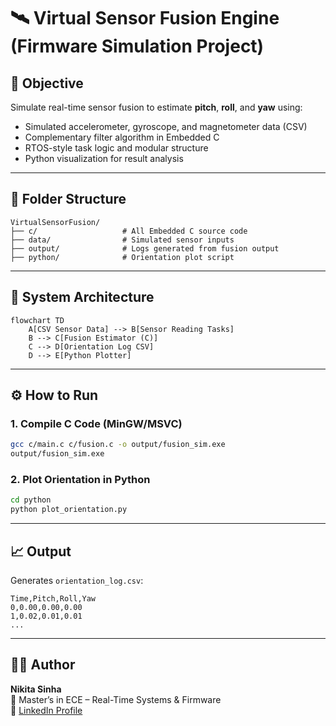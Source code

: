 
# 🛰️ Virtual Sensor Fusion Engine (Firmware Simulation Project)

## 🎯 Objective
Simulate real-time sensor fusion to estimate **pitch**, **roll**, and **yaw** using:
- Simulated accelerometer, gyroscope, and magnetometer data (CSV)
- Complementary filter algorithm in Embedded C
- RTOS-style task logic and modular structure
- Python visualization for result analysis

---

## 📁 Folder Structure
```
VirtualSensorFusion/
├── c/                   # All Embedded C source code
├── data/                # Simulated sensor inputs
├── output/              # Logs generated from fusion output
├── python/              # Orientation plot script
```

---

## 🧠 System Architecture
```mermaid
flowchart TD
    A[CSV Sensor Data] --> B[Sensor Reading Tasks]
    B --> C[Fusion Estimator (C)]
    C --> D[Orientation Log CSV]
    D --> E[Python Plotter]
```

---

## ⚙️ How to Run

### 1. Compile C Code (MinGW/MSVC)
```bash
gcc c/main.c c/fusion.c -o output/fusion_sim.exe
output/fusion_sim.exe
```

### 2. Plot Orientation in Python
```bash
cd python
python plot_orientation.py
```

---

## 📈 Output
Generates `orientation_log.csv`:
```
Time,Pitch,Roll,Yaw
0,0.00,0.00,0.00
1,0.02,0.01,0.01
...
```

---

## 👩‍💻 Author
**Nikita Sinha**  
📍 Master’s in ECE – Real-Time Systems & Firmware  
🔗 [LinkedIn Profile](https://www.linkedin.com/in/nikita-sinhaa/)
